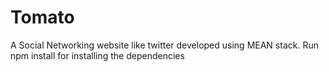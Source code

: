 # Tomato
A Social Networking website like twitter developed using MEAN stack.
Run npm install for installing the dependencies

